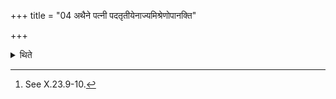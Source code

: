 +++
title = "04 अथैने पत्नी पदतृतीयेनाज्यमिश्रेणोपानक्ति"

+++

<details><summary>थिते</summary>

4. Then the wife of the sacrificer anoints these two carts by means of one third (of the clay) from the foot-print (of the cow)[^1] mixed with ghee.  

[^1]: See X.23.9-10.  

</details>
